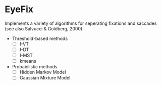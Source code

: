# EyeFix
Implements a variety of algorithms for seperating fixations and saccades (see also Salvucci & Goldberg, 2000).

- Threshold-based methods
    * [ ] I-VT
    * [ ] I-DT
    * [ ] I-MST
    * [ ] kmeans

- Probabilistic methods
    * [ ] Hidden Markov Model
    * [ ] Gaussian Mixture Model
